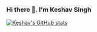### Hi there 👋. I'm Keshav Singh

[![Keshav's GitHub stats](https://github-readme-stats.vercel.app/api?username=keshavsingh0407)](https://github.com/anuraghazra/github-readme-stats)

<!--
**keshavsingh0407/keshavsingh0407** is a ✨ _special_ ✨ repository because its `README.md` (this file) appears on your GitHub profile.

Here are some ideas to get you started:

- 🔭 I’m currently working on ...
- 🌱 I’m currently learning ...
- 👯 I’m looking to collaborate on ...
- 🤔 I’m looking for help with ...
- 💬 Ask me about ...
- 📫 How to reach me: ...
- 😄 Pronouns: ...
- ⚡ Fun fact: ...
-->
